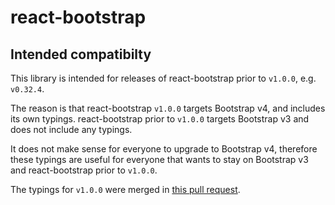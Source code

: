 # react-bootstrap

## Intended compatibilty

This library is intended for releases of react-bootstrap prior to `v1.0.0`, e.g.
`v0.32.4`.

The reason is that react-bootstrap `v1.0.0` targets Bootstrap v4, and includes
its own typings. react-bootstrap prior to `v1.0.0` targets Bootstrap v3 and does
not include any typings.

It does not make sense for everyone to upgrade to Bootstrap v4, therefore these
typings are useful for everyone that wants to stay on Bootstrap v3 and
react-bootstrap prior to `v1.0.0`.

The typings for `v1.0.0` were merged in
[this pull request](https://github.com/react-bootstrap/react-bootstrap/commit/2079b2292afb835d036fcceef47e8938c4a8d86a).
